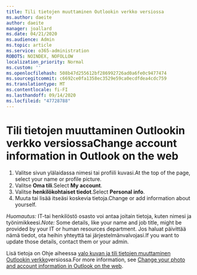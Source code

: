 ```yaml
---
title: Tili tietojen muuttaminen Outlookin verkko versiossa
ms.author: daeite
author: daeite
manager: joallard
ms.date: 04/21/2020
ms.audience: Admin
ms.topic: article
ms.service: o365-administration
ROBOTS: NOINDEX, NOFOLLOW
localization_priority: Normal
ms.custom: ''
ms.openlocfilehash: 508b47d255612bf286992726ad0a6fe0c9477474
ms.sourcegitcommit: c6692ce0fa1358ec3529e59ca0ecdfdea4cdc759
ms.translationtype: MT
ms.contentlocale: fi-FI
ms.lasthandoff: 09/14/2020
ms.locfileid: "47728788"
---
```

# <a name="change-account-information-in-outlook-on-the-web"></a><span data-ttu-id="aff8c-102">Tili tietojen muuttaminen Outlookin verkko versiossa</span><span class="sxs-lookup"><span data-stu-id="aff8c-102">Change account information in Outlook on the web</span></span>

1. <span data-ttu-id="aff8c-103">Valitse sivun ylälaidassa nimesi tai profiili kuvasi.</span><span class="sxs-lookup"><span data-stu-id="aff8c-103">At the top of the page, select your name or profile picture.</span></span>
1. <span data-ttu-id="aff8c-104">Valitse **Oma tili**.</span><span class="sxs-lookup"><span data-stu-id="aff8c-104">Select **My account**.</span></span>
1. <span data-ttu-id="aff8c-105">Valitse **henkilökohtaiset tiedot**.</span><span class="sxs-lookup"><span data-stu-id="aff8c-105">Select **Personal info**.</span></span>
1. <span data-ttu-id="aff8c-106">Muuta tai lisää itseäsi koskevia tietoja.</span><span class="sxs-lookup"><span data-stu-id="aff8c-106">Change or add information about yourself.</span></span>

<span data-ttu-id="aff8c-107">*Huomautus:* IT-tai henkilöstö osasto voi antaa joitain tietoja, kuten nimesi ja työnimikkeesi.</span><span class="sxs-lookup"><span data-stu-id="aff8c-107">*Note:* Some details, like your name and job title, might be provided by your IT or human resources department.</span></span> <span data-ttu-id="aff8c-108">Jos haluat päivittää nämä tiedot, ota heihin yhteyttä tai järjestelmänvalvojasi.</span><span class="sxs-lookup"><span data-stu-id="aff8c-108">If you want to update those details, contact them or your admin.</span></span>

<span data-ttu-id="aff8c-109">Lisä tietoja on Ohje aiheessa [valo kuvan ja tili tietojen muuttaminen Outlookin verkko](https://support.office.com/article/b2dbb289-851d-4bed-93c3-3e136f5659ec)versiossa.</span><span class="sxs-lookup"><span data-stu-id="aff8c-109">For more information, see [Change your photo and account information in Outlook on the web](https://support.office.com/article/b2dbb289-851d-4bed-93c3-3e136f5659ec).</span></span>